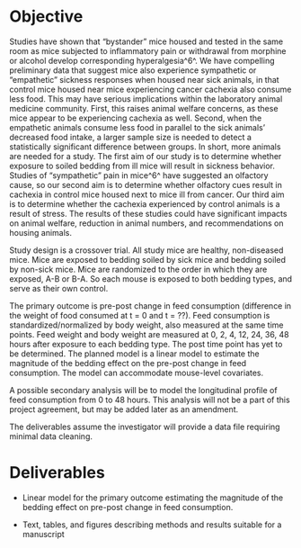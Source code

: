 # Objective

Studies have shown that “bystander” mice housed and tested in the same room as mice subjected to inflammatory pain or withdrawal from morphine or alcohol develop corresponding hyperalgesia^6^. We have compelling preliminary data that suggest mice also experience sympathetic or “empathetic” sickness responses when housed near sick animals, in that control mice housed near mice experiencing cancer cachexia also consume less food. This may have serious implications within the laboratory animal medicine community. First, this raises animal welfare concerns, as these mice appear to be experiencing cachexia as well. Second, when the empathetic animals consume less food in parallel to the sick animals’ decreased food intake, a larger sample size is needed to detect a statistically significant difference between groups. In short, more animals are needed for a study. The first aim of our study is to determine whether exposure to soiled bedding from ill mice will result in sickness behavior. Studies of “sympathetic” pain in mice^6^ have suggested an olfactory cause, so our second aim is to determine whether olfactory cues result in cachexia in control mice housed next to mice ill from cancer. Our third aim is to determine whether the cachexia experienced by control animals is a result of stress. The results of these studies could have significant impacts on animal welfare, reduction in animal numbers, and recommendations on housing animals.

Study design is a crossover trial. All study mice are healthy, non-diseased mice. Mice are exposed to bedding soiled by sick mice and bedding soiled by non-sick mice. Mice are randomized to the order in which they are exposed, A-B or B-A. So each mouse is exposed to both bedding types, and serve as their own control.

The primary outcome is pre-post change in feed consumption (difference in the weight of food consumed at t = 0 and t = ??). Feed consumption is standardized/normalized by body weight, also measured at the same time points. Feed weight and body weight are measured at 0, 2, 4, 12, 24, 36, 48 hours after exposure to each bedding type. The post time point has yet to be determined. The planned model is a linear model to estimate the magnitude of the bedding effect on the pre-post change in feed consumption. The model can accommodate mouse-level covariates.

A possible secondary analysis will be to model the longitudinal profile of feed consumption from 0 to 48 hours. This analysis will not be a part of this project agreement, but may be added later as an amendment.

The deliverables assume the investigator will provide a data file requiring minimal data cleaning.

# Deliverables

* Linear model for the primary outcome estimating the magnitude of the bedding effect on pre-post change in feed consumption.

* Text, tables, and figures describing methods and results suitable for a manuscript
